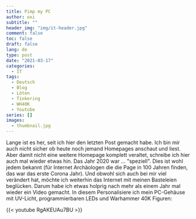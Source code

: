 ```yaml
---
title: Pimp my PC
author: oxi
subtitle: ""
header_img: "img/it-header.jpg"
comment: false
toc: false
draft: false
lang: de
type: post
date: "2021-03-17"
categories:
  - IT
tags:
  - Deutsch
  - Blog
  - Löten
  - Tinkering
  - WH40K
  - Youtube
series: []
images:
  - thumbnail.jpg
---
```

Lange ist es her, seit ich hier den letzten Post gemacht habe. Ich bin mir auch nicht sicher ob heute noch jemand Homepages anschaut und liest. Aber damit nicht eine weitere Homepage komplett veraltet, schreibe ich hier auch mal wieder etwas hin.
Das Jahr 2020 war … "speziell". Dies ist wohl jedem bekannt (für Internet Archäologen die die Page in 100 Jahren finden, das war das erste Corona Jahr). Und obwohl sich auch bei mir viel verändert hat, möchte ich weiterhin das Internet mit meinen Basteleien beglücken. Darum habe ich etwas holprig nach mehr als einem Jahr mal wieder ein Video gemacht. In diesem Personalisiere ich mein PC-Gehäuse mit UV-Licht, programmierbaren LEDs und Warhammer 40K Figuren:

{{< youtube RgAKEUAu7BU >}}
